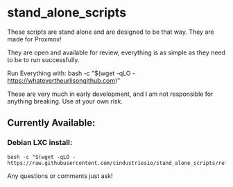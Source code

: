 # stand_alone_scripts

These scripts are stand alone and are designed to be that way.
They are made for Proxmox!

They are open and available for review, everything is as simple as they need to be to run successfully.

Run Everything with: bash -c "$(wget -qLO - https://whatevertheurlisongithub.com)"

These are very much in early development, and I am not responsible for anything breaking. Use at your own risk.

## Currently Available:

### Debian LXC install:

```
bash -c "$(wget -qLO - https://raw.githubusercontent.com/cindustriesio/stand_alone_scripts/refs/heads/main/proxmox/lxc/debian_lxc_git.sh)"
```

Any questions or comments just ask!
